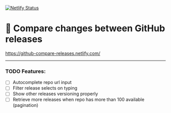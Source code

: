 [![Netlify Status](https://api.netlify.com/api/v1/badges/326eb771-b2ab-415d-9c05-f9ee4417b359/deploy-status)](https://app.netlify.com/sites/github-compare-releases/deploys)

# 🧶 Compare changes between GitHub releases

https://github-compare-releases.netlify.com/

---

### TODO Features:

- [ ] Autocomplete repo url input
- [ ] Filter release selects on typing
- [ ] Show other releases versioning properly
- [ ] Retrieve more releases when repo has more than 100 available (pagination)
